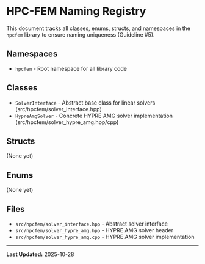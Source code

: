 # HPC-FEM Naming Registry

This document tracks all classes, enums, structs, and namespaces in the `hpcfem` library to ensure naming uniqueness (Guideline #5).

## Namespaces

- `hpcfem` - Root namespace for all library code

## Classes

- `SolverInterface` - Abstract base class for linear solvers (src/hpcfem/solver_interface.hpp)
- `HypreAmgSolver` - Concrete HYPRE AMG solver implementation (src/hpcfem/solver_hypre_amg.hpp/cpp)

## Structs

(None yet)

## Enums

(None yet)

## Files

- `src/hpcfem/solver_interface.hpp` - Abstract solver interface
- `src/hpcfem/solver_hypre_amg.hpp` - HYPRE AMG solver header
- `src/hpcfem/solver_hypre_amg.cpp` - HYPRE AMG solver implementation

---
**Last Updated:** 2025-10-28
